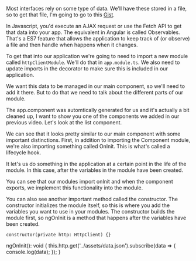 Most interfaces rely on some type of data. We'll have these stored in a file, so to get that file, I'm going to go to this [Gist](https://gist.github.com/planetoftheweb/d9756dad7378dd3ea1265a273f288f12).

In Javascript, you'd execute an AJAX request or use the Fetch API to get that data into your app. The equivalent in Angular is called Observables. That's a ES7 feature that allows the application to keep track of (or observe) a file and then handle when happens when it changes.

To get that into our application we're going to need to import a new module called `httpClientModule`. We'll do that in `app.module.ts`. We also need to update imports in the decorator to make sure this is included in our application.

We want this data to be managed in our main component, so we'll need to add it there. But to do that we need to talk about the different parts of our module.

The app.component was automtically generated for us and it's actually a bit cleaned up, I want to show you one of the components we added in our previous video. Let's look at the list component.

We can see that it looks pretty similar to our main component with some important distinctions. First, in addition to importing the Component module, we're also importing something called OnInit. This is what's called a lifecycle hook.

It let's us do something in the application at a certain point in the life of the module. In this case, after the variables in the module have been created.

You can see that our modules import onInit and when the component exports, we implement this functionality into the module.

You can also see another important method called the constructor. The constructor initializes the module itself, so this is where you add the variables you want to use in your modules. The constructor builds the module first, so ngOnInit is a method that happens after the variables have been created.

`constructor(private http: HttpClient) {}`

ngOnInit(): void {
this.http.get('../assets/data.json').subscribe(data => {
console.log(data);
});
}
